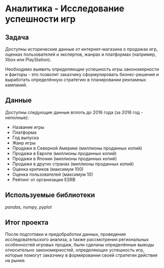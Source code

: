 # Аналитика - Исследование успешности игр

## Задача

Доступны исторические данные от интернет-магазина о продажах игр, оценках пользователей и экспертов, жанрах и платформах (например, Xbox или PlayStation).

Необходимо выявить определяющие успешность игры закономерности и факторы - это позволит заказчику сформулировать бизнес-решения и выработать определённую стратегию в планировании рекламных кампаний.

## Данные

Доступны следующие данные вплоть до 2016 года (за 2016 год - неполные):

- Название игры
- Платформа
- Год выпуска
- Жанр игры
- Продажи в Северной Америке (миллионы проданных копий)
- Продажи в Европе (миллионы проданных копий)
- Продажи в Японии (миллионы проданных копий)
- Продажи в других странах (миллионы проданных копий)
- Оценка критиков (максимум 100)
- Оценка пользователей (максимум 10)
- Рейтинг от организации ESRB

## Используемые библиотеки
*pandas, numpy, pyplot*

## Итог проекта
После подготовки и предобработки данных, проведения исследовательского анализа, а также рассмотрения региональных особенностей игровых продаж, были сделаны определённые выводы относительно закономерностей, определяющих успешность игр, которые помогут заказчику в формировании своей стратегии действия на рынке.
